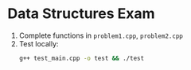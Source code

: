 # Data Structures Exam  
1. Complete functions in `problem1.cpp`, `problem2.cpp`  
2. Test locally:  
   ```bash  
   g++ test_main.cpp -o test && ./test
